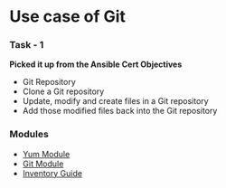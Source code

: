 # Use case of Git

### Task - 1 
**Picked it up from the Ansible Cert Objectives**
- Git Repository 
- Clone a Git repository
- Update, modify and create files in a Git repository
- Add those modified files back into the Git repository

### Modules
- [Yum Module](https://docs.ansible.com/ansible/latest/collections/ansible/builtin/yum_module.html)
- [Git Module](https://docs.ansible.com/ansible/latest/collections/ansible/builtin/git_module.html)
- [Inventory Guide](https://docs.ansible.com/ansible/latest/user_guide/intro_inventory.html#intro-inventory)
